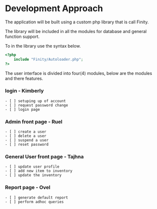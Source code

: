 # Development Approach

The application will be built using a custom php library that is call Finity. 

The library will be included in all the modules for database and general function support. 

To in the library use the syntax below.
<!-- language: php -->
```php
<?php
    include "Finity/Autoloader.php";
?>
```
The user interface is divided into four(4) modules, below are the modules and there features. 

### login - Kimberly
    - [ ] setuping up of account 
    - [ ] request password change
    - [ ] login page

### Admin front page - Ruel
    - [ ] create a user
    - [ ] delete a user
    - [ ] suspend a user
    - [ ] reset password

### General User front page - Tajhna
    - [ ] update user profile
    - [ ] add new item to inventory
    - [ ] update the inventory

### Report page - Ovel
    - [ ] generate default report
    - [ ] perform adhoc queries


